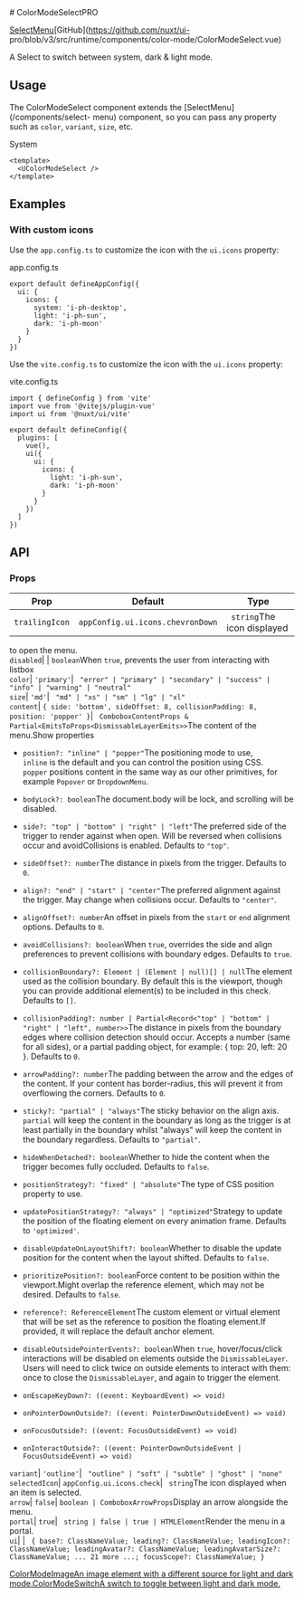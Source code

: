 <!-- source: https://ui.nuxt.com/components/color-mode-select --> # ColorModeSelectPRO

[SelectMenu](/components/select-menu)[GitHub](https://github.com/nuxt/ui-
pro/blob/v3/src/runtime/components/color-mode/ColorModeSelect.vue)

A Select to switch between system, dark & light mode.

## Usage

The ColorModeSelect component extends the [SelectMenu](/components/select-
menu) component, so you can pass any property such as `color`, `variant`,
`size`, etc.

System

    
    
    <template>
      <UColorModeSelect />
    </template>
    

## Examples

### With custom icons

Use the `app.config.ts` to customize the icon with the `ui.icons` property:

app.config.ts

    
    
    export default defineAppConfig({
      ui: {
        icons: {
          system: 'i-ph-desktop',
          light: 'i-ph-sun',
          dark: 'i-ph-moon'
        }
      }
    })
    

Use the `vite.config.ts` to customize the icon with the `ui.icons` property:

vite.config.ts

    
    
    import { defineConfig } from 'vite'
    import vue from '@vitejs/plugin-vue'
    import ui from '@nuxt/ui/vite'
    
    export default defineConfig({
      plugins: [
        vue(),
        ui({
          ui: {
            icons: {
              light: 'i-ph-sun',
              dark: 'i-ph-moon'
            }
          }
        })
      ]
    })
    

## API

### Props

Prop |  Default |  Type   
---|---|---  
`trailingIcon`| `appConfig.ui.icons.chevronDown`| ` string`The icon displayed
to open the menu.  
`disabled`| | `boolean`When `true`, prevents the user from interacting with listbox  
`color`| `'primary'`| ` "error" | "primary" | "secondary" | "success" | "info" | "warning" | "neutral"`  
`size`| `'md'`| ` "md" | "xs" | "sm" | "lg" | "xl"`  
`content`| `{ side: 'bottom', sideOffset: 8, collisionPadding: 8, position:
'popper' }`| ` ComboboxContentProps &
Partial<EmitsToProps<DismissableLayerEmits>>`The content of the menu.Show
properties

  * `position?: "inline" | "popper"`The positioning mode to use,   
`inline` is the default and you can control the position using CSS.  
`popper` positions content in the same way as our other primitives, for
example `Popover` or `DropdownMenu`.

  * `bodyLock?: boolean`The document.body will be lock, and scrolling will be disabled.
  * `side?: "top" | "bottom" | "right" | "left"`The preferred side of the trigger to render against when open. Will be reversed when collisions occur and avoidCollisions is enabled. Defaults to `"top"`.
  * `sideOffset?: number`The distance in pixels from the trigger. Defaults to `0`.
  * `align?: "end" | "start" | "center"`The preferred alignment against the trigger. May change when collisions occur. Defaults to `"center"`.
  * `alignOffset?: number`An offset in pixels from the `start` or `end` alignment options. Defaults to `0`.
  * `avoidCollisions?: boolean`When `true`, overrides the side and align preferences to prevent collisions with boundary edges. Defaults to `true`.
  * `collisionBoundary?: Element | (Element | null)[] | null`The element used as the collision boundary. By default this is the viewport, though you can provide additional element(s) to be included in this check. Defaults to `[]`.
  * `collisionPadding?: number | Partial<Record<"top" | "bottom" | "right" | "left", number>>`The distance in pixels from the boundary edges where collision detection should occur. Accepts a number (same for all sides), or a partial padding object, for example: { top: 20, left: 20 }. Defaults to `0`.
  * `arrowPadding?: number`The padding between the arrow and the edges of the content. If your content has border-radius, this will prevent it from overflowing the corners. Defaults to `0`.
  * `sticky?: "partial" | "always"`The sticky behavior on the align axis. `partial` will keep the content in the boundary as long as the trigger is at least partially in the boundary whilst "always" will keep the content in the boundary regardless. Defaults to `"partial"`.
  * `hideWhenDetached?: boolean`Whether to hide the content when the trigger becomes fully occluded. Defaults to `false`.
  * `positionStrategy?: "fixed" | "absolute"`The type of CSS position property to use.
  * `updatePositionStrategy?: "always" | "optimized"`Strategy to update the position of the floating element on every animation frame. Defaults to `'optimized'`.
  * `disableUpdateOnLayoutShift?: boolean`Whether to disable the update position for the content when the layout shifted. Defaults to `false`.
  * `prioritizePosition?: boolean`Force content to be position within the viewport.Might overlap the reference element, which may not be desired. Defaults to `false`.
  * `reference?: ReferenceElement`The custom element or virtual element that will be set as the reference to position the floating element.If provided, it will replace the default anchor element.
  * `disableOutsidePointerEvents?: boolean`When `true`, hover/focus/click interactions will be disabled on elements outside the `DismissableLayer`. Users will need to click twice on outside elements to interact with them: once to close the `DismissableLayer`, and again to trigger the element.
  * `onEscapeKeyDown?: ((event: KeyboardEvent) => void)`
  * `onPointerDownOutside?: ((event: PointerDownOutsideEvent) => void)`
  * `onFocusOutside?: ((event: FocusOutsideEvent) => void)`
  * `onInteractOutside?: ((event: PointerDownOutsideEvent | FocusOutsideEvent) => void)`

  
`variant`| `'outline'`| ` "outline" | "soft" | "subtle" | "ghost" | "none"`  
`selectedIcon`| `appConfig.ui.icons.check`| ` string`The icon displayed when
an item is selected.  
`arrow`| `false`| `boolean | ComboboxArrowProps`Display an arrow alongside the menu.  
`portal`| `true`| ` string | false | true | HTMLElement`Render the menu in a portal.  
`ui`| | ` { base?: ClassNameValue; leading?: ClassNameValue; leadingIcon?: ClassNameValue; leadingAvatar?: ClassNameValue; leadingAvatarSize?: ClassNameValue; ... 21 more ...; focusScope?: ClassNameValue; }`  
  
[ColorModeImageAn image element with a different source for light and dark
mode.](/components/color-mode-image)[ColorModeSwitchA switch to toggle between
light and dark mode.](/components/color-mode-switch)

